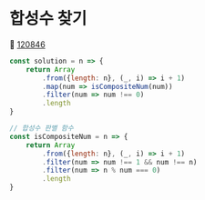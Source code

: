 # 합성수 찾기
🔗 <a href="https://school.programmers.co.kr/learn/courses/30/lessons/118666">120846</a>

```javascript
const solution = n => {
    return Array
        .from({length: n}, (_, i) => i + 1)
        .map(num => isCompositeNum(num))
        .filter(num => num !== 0)
        .length
}

// 합성수 판별 함수
const isCompositeNum = n => {
    return Array
        .from({length: n}, (_, i) => i + 1)
        .filter(num => num !== 1 && num !== n)
        .filter(num => n % num === 0)
        .length
}
```

